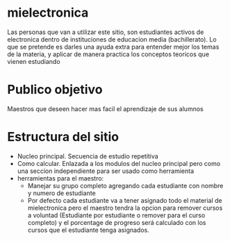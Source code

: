 # mielectronica

Las personas que van a utilizar este sitio, son estudiantes activos de electronica dentro de instituciones de educacion media (bachillerato). Lo que se pretende es darles una ayuda extra para entender mejor los temas de la materia, y aplicar de manera practica los conceptos teoricos que vienen estudiando

# Publico objetivo

Maestros que deseen hacer mas facil el aprendizaje de sus alumnos

# Estructura del sitio

- Nucleo principal. Secuencia de estudio repetitiva
- Como calcular. Enlazada a los modulos del nucleo principal pero como una seccion independiente para ser usado como herramienta
- herramientas para el maestro:
  - Manejar su grupo completo agregando cada estudiante con nombre y numero de estudiante
  - Por defecto cada estudiante va a tener asignado todo el material de mielectronica pero el maestro tendra la opcion para remover cursos a voluntad (Estudiante por estudiante o remover para el curso completo) y el porcentage de progreso será calculado con los cursos que el estudiante tenga asignados.

